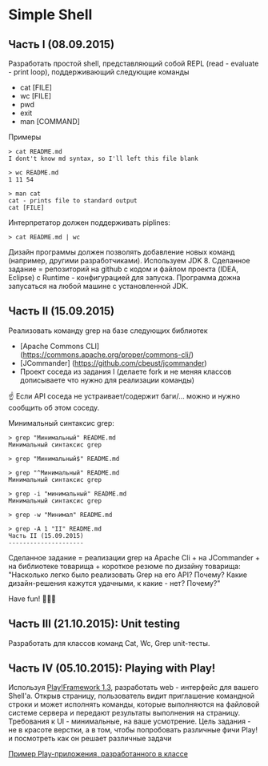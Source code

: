 Simple Shell
============

Часть I (08.09.2015)
--------------------


Разработать простой shell, представляющий собой REPL (read - evaluate - print loop),
поддерживающий следующие команды
 - cat [FILE]
 - wc [FILE]
 - pwd
 - exit
 - man [COMMAND]

Примеры

    > cat README.md
    I dont't know md syntax, so I'll left this file blank

    > wc README.md
    1 11 54

    > man cat
    cat - prints file to standard output
    cat [FILE]

Интерпретатор должен поддерживать piplines:

    > cat README.md | wc

Дизайн программы должен позволять добавление новых команд (например, другими разработчиками).
Используем JDK 8.
Сделанное задание = репозиторий на github с кодом и файлом проекта (IDEA, Eclipse) с Runtime - конфигурацией для запуска.
Программа дожна запусаться на любой машине с установленной JDK.

Часть II (15.09.2015)
---------------------

Реализовать команду grep на базе следующих библиотек
- [Apache Commons CLI] (https://commons.apache.org/proper/commons-cli/)
- [JCommander] (https://github.com/cbeust/jcommander)
- Проект соседа из задания I (делаете fork и не меняя классов дописываете что нужно для реализации команды)

:point_up: Если API соседа не устраивает/содержит баги/... можно и нужно сообщить об этом соседу.

Минимальный синтаксис grep:

    > grep "Минимальный" README.md
    Минимальный синтаксис grep

    > grep "Минимальный$" README.md

    > grep "^Минимальный" README.md
    Минимальный синтаксис grep

    > grep -i "минимальный" README.md
    Минимальный синтаксис grep

    > grep -w "Минимал" README.md

    > grep -A 1 "II" README.md
    Часть II (15.09.2015)
    ---------------------

Сделанное задание = реализации grep на Apache Cli + на JCommander + на библиотеке товарища + короткое резюме по дизайну товарища:
"Насколько легко было реализовать Grep на его API? Почему? Какие дизайн-решения кажутся удачными, к какие - нет? Почему?"

Have fun! :dancer::dancer::dancer:

Часть III (21.10.2015): Unit testing
--------------------
Разработать для классов команд Cat, Wc, Grep unit-тесты.

Часть IV (05.10.2015): Playing with Play!
--------------------
Используя [Play!Framework 1.3](https://www.playframework.com/documentation/1.3.x/home), разработать web - интерфейс для вашего Shell'а.
Открыв страницу, пользователь видит приглашение командной строки и может исполнять команды, которые выполняются на файловой системе сервера и передают результаты выполнения на страницу.
Требования к UI - минимальные, на ваше усмотрение.
Цель задания - не в красоте верстки, а в том, чтобы попробовать различные фичи Play! и посмотреть как он решает различные задачи

[Пример Play-приложения, разработанного в классе](https://github.com/atolmachev/bullshitrater)
